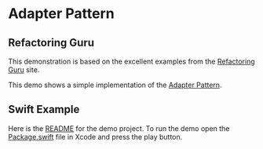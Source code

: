 # Adapter Pattern

## Refactoring Guru

This demonstration is based on the excellent examples from the [Refactoring Guru](https://refactoring.guru) site.

This demo shows a simple implementation of the [Adapter Pattern](https://refactoring.guru/design-patterns/adapter).

## Swift Example

Here is the [README](../DesignPatterns/AdapterPattern/README.md) for the demo project. To run the demo open the
[Package.swift](../DesignPatterns/AdapterPattern/Package.swift) file in Xcode and press the play button.
